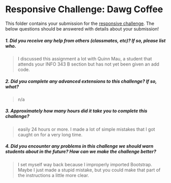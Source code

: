 # Responsive Challenge: Dawg Coffee

This folder contains your submission for the [responsive challenge](http://faculty.washington.edu/joelross/courses/info343/#/challenges/responsive). The below questions should be answered with details about your submission!


##### 1. Did you receive any help from others (classmates, etc)? If so, please list who. #####
> I discussed this assignment a lot with Quinn Mau, a student that attends your INFO 343 B section but has not yet been given an add code.

##### 2. Did you complete any advanced extensions to this challenge? If so, what? #####
> n/a

##### 3. Approximately how many hours did it take you to complete this challenge? #####
> easily 24 hours or more. I made a lot of simple mistakes that I got caught on for a very long time.

##### 4. Did you encounter any problems in this challenge we should warn students about in the future? How can we make the challenge better? #####
> I set myself way back because I improperly imported Bootstrap. Maybe I just made a stupid mistake, but you could make that part of the instructions a little more clear.

